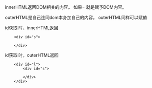 innerHTML返回DOM相关的内容。
如果= 就是赋予DOM内容。

outerHTML是自己连同dom本身加自己的内容。
outerHTML同样可以赋值

id获取l时，innerHTML返回
```
    <div id="s">

    </div>
```

id获取l时，outerHTML返回
```
    <div id="l">
        <div id="s">

        </div>
    </div>
```